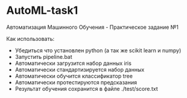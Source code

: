 # AutoML-task1
Автоматизация Машинного Обучения - Практическое задание №1

Как использовать:
- Убедиться что установлен python (а так же scikit learn и numpy)
- Запустить pipeline.bat
- Автоматически загрузится набор данных iris
- Автоматически стандартизируется набор данных
- Автоматически обучится классификатор tree
- Автоматически протестируются предсказания
- Результат обучения сохранится в файле ./test/score.txt
